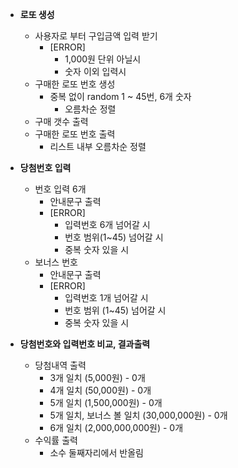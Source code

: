 - **로또 생성**
    - 사용자로 부터 구입금액 입력 받기
        - [ERROR] 
            - 1,000원 단위 아닐시
            - 숫자 이외 입력시
    - 구매한 로또 번호 생성
        - 중복 없이 random 1 ~ 45번, 6개 숫자
            - 오름차순 정렬
    - 구매 갯수 출력
    - 구매한 로또 번호 출력
        - 리스트 내부 오름차순 정렬

- **당첨번호 입력**
    - 번호 입력 6개
        - 안내문구 출력
        - [ERROR]
            - 입력번호 6개 넘어갈 시
            - 번호 범위(1~45) 넘어갈 시
            - 중복 숫자 있을 시
    - 보너스 번호
        - 안내문구 출력
        - [ERROR]
            - 입력번호 1개 넘어갈 시
            - 번호 범위 (1~45) 넘어갈 시
            - 중복 숫자 있을 시

- **당첨번호와 입력번호 비교, 결과출력**
    - 당첨내역 출력
        - 3개 일치 (5,000원) - 0개
        - 4개 일치 (50,000원) - 0개
        - 5개 일치 (1,500,000원) - 0개
        - 5개 일치, 보너스 볼 일치 (30,000,000원) - 0개
        - 6개 일치 (2,000,000,000원) - 0개
    - 수익률 출력
        - 소수 둘째자리에서 반올림